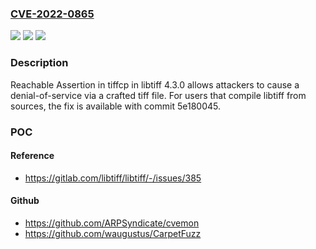 ### [CVE-2022-0865](https://cve.mitre.org/cgi-bin/cvename.cgi?name=CVE-2022-0865)
![](https://img.shields.io/static/v1?label=Product&message=libtiff&color=blue)
![](https://img.shields.io/static/v1?label=Version&message=n%2Fa&color=blue)
![](https://img.shields.io/static/v1?label=Vulnerability&message=Reachable%20assertion%20in%20libtiff&color=brighgreen)

### Description

Reachable Assertion in tiffcp in libtiff 4.3.0 allows attackers to cause a denial-of-service via a crafted tiff file. For users that compile libtiff from sources, the fix is available with commit 5e180045.

### POC

#### Reference
- https://gitlab.com/libtiff/libtiff/-/issues/385

#### Github
- https://github.com/ARPSyndicate/cvemon
- https://github.com/waugustus/CarpetFuzz

